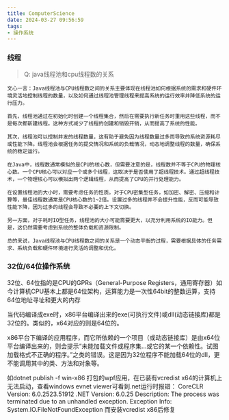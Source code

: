 ```yaml
---
title: ComputerScience
date: 2024-03-27 09:56:59
tags:
- 操作系统
---
```

### 线程
> Q: java线程池和cpu线程数的关系

    文心一言：Java线程池与CPU线程数之间的关系主要体现在线程池如何根据系统的需求和硬件环境灵活地控制线程的数量，以及如何通过线程池管理线程来提高系统的运行效率并降低系统的运行压力。

    首先，线程池通过在初始化时创建一个线程集合，然后在需要执行新任务时重用这些线程，而不是每次都新建线程。这种方式减少了线程的创建和销毁开销，从而提高了系统的性能。

    其次，线程池可以控制并发的线程数量，这有助于避免因为线程数量过多而导致的系统资源耗尽或性能下降。线程池会根据任务的提交情况和系统的负载情况，动态地调整线程的数量，确保系统的稳定运行。

    在Java中，线程数通常模拟的是CPU的核心数，但需要注意的是，线程数并不等于CPU的物理核心数。一个CPU核心可以对应一个或多个线程，这取决于是否使用了超线程技术。通过超线程技术，一个物理核心可以模拟出两个逻辑线程，从而提高了CPU的并行处理能力。

    在设置线程池的大小时，需要考虑任务的性质。对于CPU密集型任务，如加密、解密、压缩和计算等，最佳线程数通常是CPU核心数的1~2倍。设置过多的线程并不会提升性能，反而可能导致性能下降，因为过多的线程会导致不必要的上下文切换。

    另一方面，对于耗时IO型任务，线程池的大小可能需要更大，以充分利用系统的IO能力。但是，这仍然需要考虑到系统的整体负载和资源限制。

    总的来说，Java线程池与CPU线程数之间的关系是一个动态平衡的过程，需要根据具体的任务需求、系统负载和硬件环境进行灵活的调整和优化。

### 32位/64位操作系统
32位、64位指的是CPU的GPRs（General-Purpose Registers，通用寄存器）如今计算机CPU基本上都是64位架构，运算能力是一次性64bit的整数运算，支持64位地址寻址和更大的内存

当代码编译成exe时，x86平台编译出来的exe(可执行文件)或dll(动态链接库)都是32位的。类似的，x64对应的则是64位的。

x86平台下编译的应用程序，而它所依赖的一个项目（或动态链接库）是由x64位平台编译出来的，则会提示“未能加载文件或程序集...或它的某一个依赖性。试图加载格式不正确的程序。”之类的错误。这是因为32位程序不能加载64位的dll，更不能调用其中的类、方法和对象等。

如dotnet publish -f win-x86 打包的wpf应用，在已装有vcredist x64的计算机上无法启动，查看windows evnet viewer可看到.net运行时报错：
CoreCLR Version: 6.0.2523.51912
.NET Version: 6.0.25
Description: The process was terminated due to an unhandled exception.
Exception Info: System.IO.FileNotFoundException
而安装vcredist x86后修复